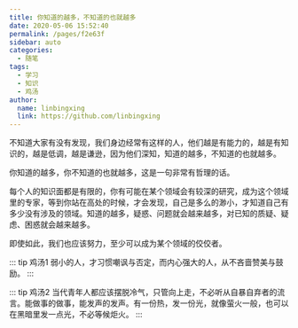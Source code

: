 ```yaml
---
title: 你知道的越多，不知道的也就越多
date: 2020-05-06 15:52:40
permalink: /pages/f2e63f
sidebar: auto
categories:
  - 随笔
tags:
  - 学习
  - 知识
  - 鸡汤
author:
  name: linbingxing
  link: https://github.com/linbingxing
---
```


不知道大家有没有发现，我们身边经常有这样的人，他们越是有能力的，越是有知识的，越是低调，越是谦逊，因为他们深知，知道的越多，不知道的也就越多。
<!-- more -->

你知道的越多，你不知道的也就越多，这是一句非常有哲理的话。

每个人的知识面都是有限的，你有可能在某个领域会有较深的研究，成为这个领域里的专家，等到你站在高处的时候，才会发现，自己是多么的渺小，才知道自己有多少没有涉及的领域。知道的越多，疑惑、问题就会越来越多，对已知的质疑、疑虑、困惑就会越来越多。

即使如此，我们也应该努力，至少可以成为某个领域的佼佼者。

::: tip 鸡汤1
弱小的人，才习惯嘲讽与否定，而内心强大的人，从不吝啬赞美与鼓励。
:::

::: tip 鸡汤2
当代青年人都应该摆脱冷气，只管向上走，不必听从自暴自弃者的流言。能做事的做事，能发声的发声。有一份热，发一份光，就像萤火一般，也可以在黑暗里发一点光，不必等候炬火。
:::
